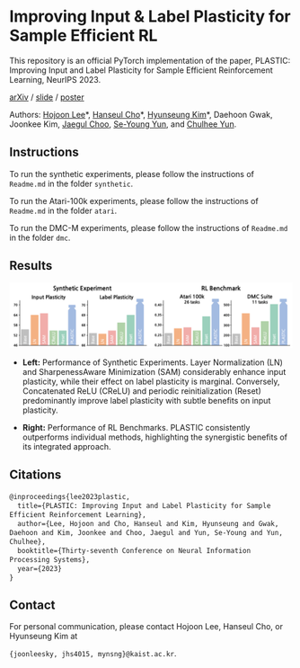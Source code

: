 # Improving Input & Label Plasticity for Sample Efficient RL

This repository is an official PyTorch implementation of the paper, PLASTIC: Improving Input and Label Plasticity for Sample Efficient Reinforcement Learning, NeurIPS 2023.

[arXiv](https://arxiv.org/abs/2306.10711) /
[slide](https://drive.google.com/file/d/1-QeWhom9l7mUt3m7zJV-_DIGMtL7F2Cq/view) /
[poster](https://drive.google.com/file/d/1-OTP_-rw2x-csjsJ9jH7utuHw9zDxsJc/view)

Authors: 
[Hojoon Lee](https://joonleesky.github.io/about/)\*,
[Hanseul Cho](https://hanseuljo.github.io/)\*,
[Hyunseung Kim](https://mynsng.github.io/)\*, 
Daehoon Gwak, 
Joonkee Kim, 
[Jaegul Choo](https://sites.google.com/site/jaegulchoo/), 
[Se-Young Yun](https://fbsqkd.github.io/), and 
[Chulhee Yun](https://chulheeyun.github.io/).


## Instructions

To run the synthetic experiments, please follow the instructions of `Readme.md` in the folder `synthetic`.

To run the Atari-100k experiments, please follow the instructions of `Readme.md` in the folder `atari`.

To run the DMC-M experiments, please follow the instructions of `Readme.md` in the folder `dmc`.

## Results

![plot](results.png)

- **Left:** Performance of Synthetic Experiments. Layer Normalization (LN) and SharpenessAware Minimization (SAM) considerably enhance input plasticity, while their effect on label plasticity
is marginal. Conversely, Concatenated ReLU (CReLU) and periodic reinitialization (Reset) predominantly improve label plasticity with subtle benefits on input plasticity. 

- **Right:** Performance of RL Benchmarks. PLASTIC consistently outperforms individual methods, highlighting the synergistic benefits of its integrated approach.



## Citations

```
@inproceedings{lee2023plastic,
  title={PLASTIC: Improving Input and Label Plasticity for Sample Efficient Reinforcement Learning},
  author={Lee, Hojoon and Cho, Hanseul and Kim, Hyunseung and Gwak, Daehoon and Kim, Joonkee and Choo, Jaegul and Yun, Se-Young and Yun, Chulhee},
  booktitle={Thirty-seventh Conference on Neural Information Processing Systems},
  year={2023}
}
```

## Contact

For personal communication, please contact Hojoon Lee, Hanseul Cho, or Hyunseung Kim at 

`{joonleesky, jhs4015, mynsng}@kaist.ac.kr`.
